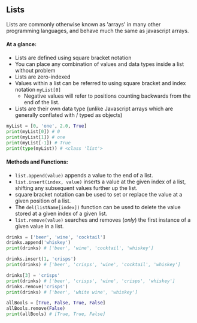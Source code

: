 ## Lists
Lists are commonly otherwise known as 'arrays' in many other programming languages, and behave much the same as javascript arrays.

#### At a glance:
- Lists are defined using square bracket notation
- You can place any combination of values and data types inside a list without problem
- Lists are zero-indexed
- Values within a list can be referred to using square bracket and index notation `myList[0]`
  - Negative values will refer to positions counting backwards from the end of the list.
- Lists are their own data type (unlike Javascript arrays which are generally conflated with / typed as objects)

```python
myList = [0, 'one', 2.0, True]
print(myList[0]) # 0
print(myList[1]) # one
print(myList[-1]) # True
print(type(myList)) # <class 'list'>
```
#### Methods and Functions:
- `list.append(value)` appends a value to the end of a list.
- `list.insert(index, value)` inserts a value at the given index of a list, shifting any subsequent values further up the list.
- square bracket notation can be used to set or replace the value at a given position of a list.
- The `del(listName[index])` function can be used to delete the value stored at a given index of a given list.
- `list.remove(value)` searches and removes (*only*) the first instance of a given value in a list.

```python
drinks = ['beer', 'wine', 'cocktail']
drinks.append('whiskey')
print(drinks) # ['beer', 'wine', 'cocktail', 'whiskey']

drinks.insert(1, 'crisps')
print(drinks) # ['beer', 'crisps', 'wine', 'cocktail', 'whiskey']

drinks[3] = 'crisps'
print(drinks) # ['beer', 'crisps', 'wine', 'crisps', 'whiskey']
drinks.remove('crisps')
print(drinks) # ['beer', 'white wine', 'whiskey']
```

```python
allBools = [True, False, True, False]
allBools.remove(False)
print(allBools) # [True, True, False]
```
